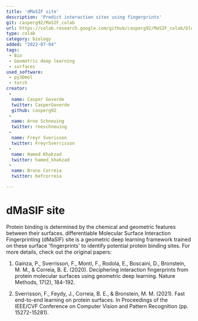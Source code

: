 ```yaml
---
title: 'dMaSIF site'
description: 'Predict interaction sites using fingerprints'
git: casperg92/MaSIF_colab
url: https://colab.research.google.com/github/casperg92/MaSIF_colab/blob/main/dMaSIF_Colab_V1.ipynb
type: colab
category: biology
added: "2022-07-04"
tags:
 - Bio
 - Geometric deep learning
 - surfaces
used_software:
 - py3Dmol
 - torch
creator:
 - 
  name: Casper Goverde
  twitter: CasperGoverde
  github: casperg92
 - 
  name: Arne Schneuing
  twitter: rneschneuing
 - 
  name: Freyr Sverisson
  twitter: FreyrSverrisson
 - 
  name: Hamed Khakzad
  twitter: hamed_khakzad
 - 
  name: Bruno Correia
  twitter: befcorreia

---
```


# dMaSIF site

Protein binding is determined by the chemical and geometric features between their surfaces. differentiable Molecular Surface Interaction Fingerprinting (dMaSIF) site is a geometric deep learning framework trained on these surface 'fingerprints' to identify potential protein binding sites. For more details, check out the original papers:

1) Gainza, P., Sverrisson, F., Monti, F., Rodola, E., Boscaini, D., Bronstein, M. M., & Correia, B. E. (2020). Deciphering interaction fingerprints from protein molecular surfaces using geometric deep learning. Nature Methods, 17(2), 184-192.

2) Sverrisson, F., Feydy, J., Correia, B. E., & Bronstein, M. M. (2021). Fast end-to-end learning on protein surfaces. In Proceedings of the IEEE/CVF Conference on Computer Vision and Pattern Recognition (pp. 15272-15281).
